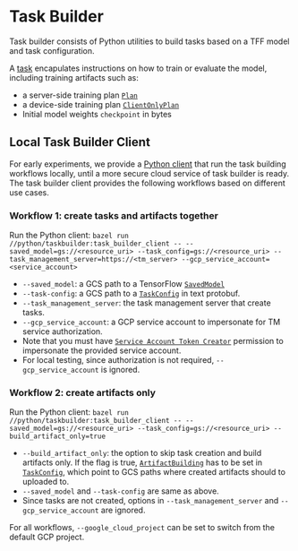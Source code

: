 # Task Builder
Task builder consists of Python utilities to build tasks based on a TFF model and task configuration.

A [task](../../shuffler/proto/task.proto) encapulates instructions on how to train or evaluate the model, including training artifacts such as:

- a server-side training plan [`Plan`](https://github.com/privacysandbox/federatedcompute/blob/5a7fb889bf94f958fd7ce77292989c31c86d9adf/fcp/protos/plan.proto#L1220)
- a device-side training plan [`ClientOnlyPlan`](https://github.com/privacysandbox/federatedcompute/blob/5a7fb889bf94f958fd7ce77292989c31c86d9adf/fcp/protos/plan.proto#L1342)
- Initial model weights `checkpoint` in bytes

## Local Task Builder Client
For early experiments, we provide a [Python client](task_builder_client.py) that run the task building workflows locally, until a more secure cloud service of task builder is ready. The task builder client provides the following workflows based on different use cases.

### Workflow 1: create tasks and artifacts together
Run the Python client: `bazel run //python/taskbuilder:task_builder_client -- --saved_model=gs://<resource_uri> --task_config=gs://<resource_uri> --task_management_server=https://<tm_server> --gcp_service_account=<service_account>`
- `--saved_model`: a GCS path to a TensorFlow [`SavedModel`](https://www.tensorflow.org/guide/saved_model)
- `--task-config`: a GCS path to a [`TaskConfig`](../../shuffler/proto/task_builder.proto#L217) in text protobuf.
- `--task_management_server`: the task management server that create tasks.
- `--gcp_service_account`: a GCP service account to impersonate for TM service authorization.
- Note that you must have [`Service Account Token Creator`](https://cloud.google.com/docs/authentication/use-service-account-impersonation#required-roles) permission to impersonate the provided service account.
- For local testing, since authorization is not required, `--gcp_service_account` is ignored.

### Workflow 2: create artifacts only
Run the Python client: `bazel run //python/taskbuilder:task_builder_client -- --saved_model=gs://<resource_uri> --task_config=gs://<resource_uri> --build_artifact_only=true`
- `--build_artifact_only`: the option to skip task creation and build artifacts only. If the flag is true, [`ArtifactBuilding`](../../shuffler/proto/task_builder.proto#L170) has to be set in [`TaskConfig`](../../shuffler/proto/task_builder.proto#L217), which point to GCS paths where created artifacts should to uploaded to.
- `--saved_model` and `--task-config` are same as above.
- Since tasks are not created, options in `--task_management_server` and `--gcp_service_account` are ignored.

For all workflows, `--google_cloud_project` can be set to switch from the default GCP project.